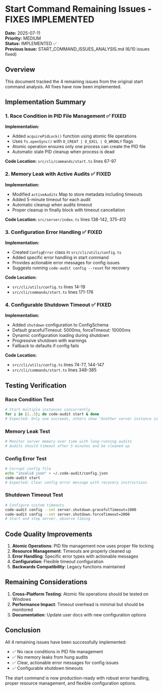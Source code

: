 # Start Command Remaining Issues - FIXES IMPLEMENTED

**Date:** 2025-07-11  
**Priority:** MEDIUM  
**Status:** IMPLEMENTED ✅  
**Previous Issue:** START_COMMAND_ISSUES_ANALYSIS.md (6/10 issues fixed)

## Overview

This document tracked the 4 remaining issues from the original start command analysis. All fixes have now been implemented.

## Implementation Summary

### 1. Race Condition in PID File Management ✅ FIXED

**Implementation:**

- Added `acquirePidLock()` function using atomic file operations
- Uses `fs.openSync()` with `O_CREAT | O_EXCL | O_WRONLY` flags
- Atomic operation ensures only one process can create the PID file
- Automatic stale PID cleanup when process is dead

**Code Location:** `src/cli/commands/start.ts` lines 67-97

### 2. Memory Leak with Active Audits ✅ FIXED

**Implementation:**

- Modified `activeAudits` Map to store metadata including timeouts
- Added 5-minute timeout for each audit
- Automatic cleanup when audits timeout
- Proper cleanup in finally block with timeout cancellation

**Code Location:** `src/server/index.ts` lines 138-142, 375-412

### 3. Configuration Error Handling ✅ FIXED

**Implementation:**

- Created `ConfigError` class in `src/cli/utils/config.ts`
- Added specific error handling in start command
- Provides actionable error messages for config issues
- Suggests running `code-audit config --reset` for recovery

**Code Location:**

- `src/cli/utils/config.ts` lines 14-19
- `src/cli/commands/start.ts` lines 171-176

### 4. Configurable Shutdown Timeout ✅ FIXED

**Implementation:**

- Added `shutdown` configuration to ConfigSchema
- Default gracefulTimeout: 5000ms, forceTimeout: 10000ms
- Dynamic configuration loading during shutdown
- Progressive shutdown with warnings
- Fallback to defaults if config fails

**Code Location:**

- `src/cli/utils/config.ts` lines 74-77, 144-147
- `src/cli/commands/start.ts` lines 348-385

## Testing Verification

### Race Condition Test

```bash
# Start multiple instances concurrently
for i in {1..5}; do code-audit start & done
# Expected: Only one succeeds, others show "Another server instance is already running"
```

### Memory Leak Test

```bash
# Monitor server memory over time with long-running audits
# Audits should timeout after 5 minutes and be cleaned up
```

### Config Error Test

```bash
# Corrupt config file
echo "invalid json" > ~/.code-audit/config.json
code-audit start
# Expected: Clear config error message with recovery instructions
```

### Shutdown Timeout Test

```bash
# Configure custom timeouts
code-audit config --set server.shutdown.gracefulTimeout=1000
code-audit config --set server.shutdown.forceTimeout=2000
# Start and stop server, observe timing
```

## Code Quality Improvements

1. **Atomic Operations**: PID file management now uses proper file locking
2. **Resource Management**: Timeouts are properly cleaned up
3. **Error Handling**: Specific error types with actionable messages
4. **Configuration**: Flexible timeout configuration
5. **Backwards Compatibility**: Legacy functions maintained

## Remaining Considerations

1. **Cross-Platform Testing**: Atomic file operations should be tested on Windows
2. **Performance Impact**: Timeout overhead is minimal but should be monitored
3. **Documentation**: Update user docs with new configuration options

## Conclusion

All 4 remaining issues have been successfully implemented:

- ✅ No race conditions in PID file management
- ✅ No memory leaks from hung audits
- ✅ Clear, actionable error messages for config issues
- ✅ Configurable shutdown timeouts

The start command is now production-ready with robust error handling, proper resource management, and flexible configuration options.
